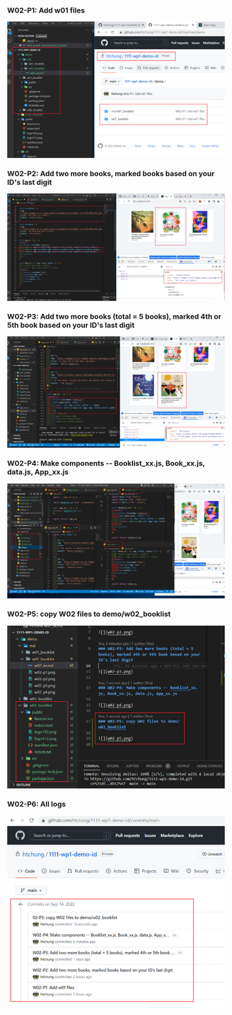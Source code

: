 ### W02-P1: Add w01 files

![](w02-p1.png)

### W02-P2: Add two more books, marked books based on your ID's last digit

![](w02-p2.png)

### W02-P3: Add two more books (total = 5 books), marked 4th or 5th book based on your ID's last digit

![](w02-p3.png)

### W02-P4: Make components -- Booklist_xx.js, Book_xx.js, data.js, App_xx.js

![](w02-p4.png)

### W02-P5: copy W02 files to demo/w02_booklist

![](w02-p5.png)

### W02-P6: All logs

![](w02-p6.png)
